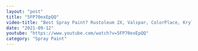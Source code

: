 ```yaml
---
layout: "post"
title: "5FP70exEpQQ"
video-title: "Best Spray Paint? Rustoleum 2X, Valspar, ColorPlace, Krylon, Sherwin Williams, Rust-Oleum Prof"
date: "2021-09-12"
youtube: "https://www.youtube.com/watch?v=5FP70exEpQQ"
category: "Spray Paint"
---
```

<div class="space-y-1"></div>